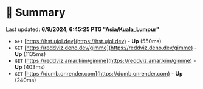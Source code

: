 # 📖 Summary
Last updated: **6/9/2024, 6:45:25 PTG "Asia/Kuala_Lumpur"**

- `GET` [https://hst.ujol.dev](https://hst.ujol.dev) - **Up** (550ms)
- `GET` [https://reddviz.deno.dev/gimme](https://reddviz.deno.dev/gimme) - **Up** (1135ms)
- `GET` [https://reddviz.amar.kim/gimme](https://reddviz.amar.kim/gimme) - **Up** (403ms)
- `GET` [https://dumb.onrender.com](https://dumb.onrender.com) - **Up** (240ms)
